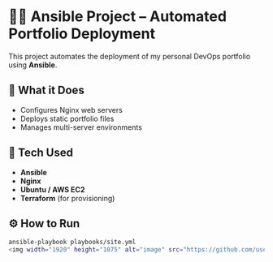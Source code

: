 # 🧑‍💻 Ansible Project – Automated Portfolio Deployment

This project automates the deployment of my personal DevOps portfolio using **Ansible**.

## 🚀 What it Does
- Configures Nginx web servers
- Deploys static portfolio files
- Manages multi-server environments

## 🧰 Tech Used
- **Ansible**
- **Nginx**
- **Ubuntu / AWS EC2**
- **Terraform** (for provisioning)

## ⚙️ How to Run
```bash
ansible-playbook playbooks/site.yml
<img width="1920" height="1075" alt="image" src="https://github.com/user-attachments/assets/cb8f4578-a371-451d-9ef7-b317aed6f18e" />
